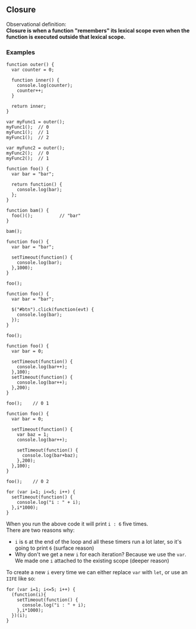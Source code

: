 ## Closure

Observational definition:  
**Closure is when a function "remembers" its lexical scope even when the function is executed outside that lexical scope.**

### Examples

```
function outer() {
  var counter = 0;

  function inner() {
    console.log(counter);
    counter++;
  }

  return inner;
}

var myFunc1 = outer();
myFunc1();  // 0
myFunc1();  // 1
myFunc1();  // 2

var myFunc2 = outer();
myFunc2();  // 0
myFunc2();  // 1
```

```
function foo() {
  var bar = "bar";

  return function() {
    console.log(bar);
  };
}

function bam() {
  foo()();          // "bar"
}

bam();
```

```
function foo() {
  var bar = "bar";

  setTimeout(function() {
    console.log(bar);
  },1000);
}

foo();
```

```
function foo() {
  var bar = "bar";

  $("#btn").click(function(evt) {
    console.log(bar);
  });
}

foo();
```

```
function foo() {
  var bar = 0;

  setTimeout(function() {
    console.log(bar++);
  },100);
  setTimeout(function() {
    console.log(bar++);
  },200);
}

foo();    // 0 1
```

```
function foo() {
  var bar = 0;

  setTimeout(function() {
    var baz = 1;
    console.log(bar++);

    setTimeout(function() {
      console.log(bar+baz);
    },200);
  },100);
}

foo();    // 0 2
```

```
for (var i=1; i<=5; i++) {
  setTimeout(function() {
    console.log("i : " + i);
  },i*1000);
}
```

When you run the above code it will print `i : 6` five times.  
There are two reasons why:

* `i` is `6` at the end of the loop and all these timers run a lot later, so it's going to print `6` (surface reason)
* Why don't we get a new `i` for each iteration? Because we use the `var`. We made one `i` attached to the existing scope (deeper reason)

To create a new `i` every time we can either replace `var` with `let`, or use an `IIFE` like so:

```
for (var i=1; i<=5; i++) {
  (function(i){
    setTimeout(function() {
      console.log("i : " + i);
    },i*1000);
  })(i);
}
```
